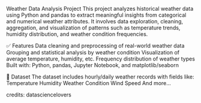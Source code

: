 Weather Data Analysis Project
This project analyzes historical weather data using Python and pandas to extract meaningful insights from categorical and numerical weather attributes. It involves data exploration, cleaning, aggregation, and visualization of patterns such as temperature trends, humidity distribution, and weather condition frequencies.

✅ Features
Data cleaning and preprocessing of real-world weather data
Grouping and statistical analysis by weather condition
Visualization of average temperature, humidity, etc.
Frequency distribution of weather types
Built with: Python, pandas, Jupyter Notebook, and matplotlib/seaborn

📁 Dataset
The dataset includes hourly/daily weather records with fields like:
Temperature
Humidity
Weather Condition
Wind Speed
And more...

credits: datasciencelovers
